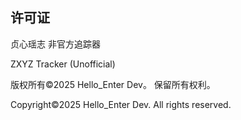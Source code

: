 ## 许可证
贞心瑶志 非官方追踪器

ZXYZ Tracker (Unofficial)

版权所有©2025 Hello_Enter Dev。 保留所有权利。

Copyright©2025 Hello_Enter Dev. All rights reserved.
